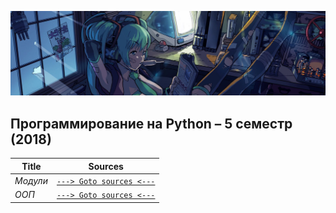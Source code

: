 ![](../pictures/header_picture.png)

## Программирование на Python – 5 семестр (2018)

Title | Sources
------------ | -------------
_Модули_ | [```---> Goto sources <---```](https://github.com/herzenuni/sem5-2016-packages-EgorAlmikeev)
_ООП_ | [```---> Goto sources <---```](https://github.com/python-advance/sem5-oop-EgorAlmikeev)
